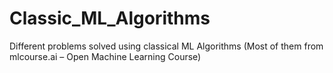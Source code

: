 # Classic_ML_Algorithms
Different problems solved using classical ML Algorithms (Most of them from mlcourse.ai – Open Machine Learning Course)
